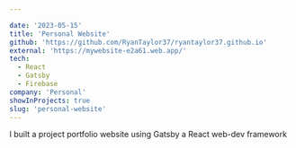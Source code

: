 ```yaml
---

date: '2023-05-15'
title: 'Personal Website'
github: 'https://github.com/RyanTaylor37/ryantaylor37.github.io'
external: 'https://mywebsite-e2a61.web.app/'
tech:
  - React
  - Gatsby
  - Firebase
company: 'Personal'
showInProjects: true
slug: 'personal-website'
---
```


I built a project portfolio website using Gatsby a React web-dev framework